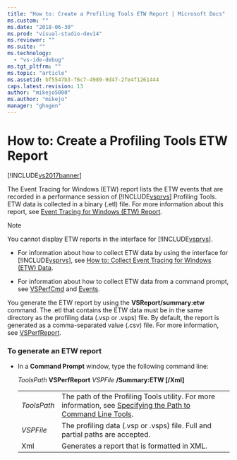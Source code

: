 ```yaml
---
title: "How to: Create a Profiling Tools ETW Report | Microsoft Docs"
ms.custom: ""
ms.date: "2018-06-30"
ms.prod: "visual-studio-dev14"
ms.reviewer: ""
ms.suite: ""
ms.technology: 
  - "vs-ide-debug"
ms.tgt_pltfrm: ""
ms.topic: "article"
ms.assetid: bf5547b3-f6c7-4989-9d47-2fe4f1261444
caps.latest.revision: 13
author: "mikejo5000"
ms.author: "mikejo"
manager: "ghogen"
---
```

# How to: Create a Profiling Tools ETW Report
[!INCLUDE[vs2017banner](../includes/vs2017banner.md)]

The Event Tracing for Windows (ETW) report lists the ETW events that are recorded in a performance session of [!INCLUDE[vsprvs](../includes/vsprvs-md.md)] Profiling Tools. ETW data is collected in a binary (.etl) file. For more information about this report, see [Event Tracing for Windows (ETW) Report](../profiling/event-tracing-for-windows-etw-report.md).  
  
> [!NOTE]
>  You cannot display ETW reports in the interface for [!INCLUDE[vsprvs](../includes/vsprvs-md.md)].  
  
-   For information about how to collect ETW data by using the interface for [!INCLUDE[vsprvs](../includes/vsprvs-md.md)], see [How to: Collect Event Tracing for Windows (ETW) Data](../profiling/how-to-collect-event-tracing-for-windows-etw-data.md).  
  
-   For information about how to collect ETW data from a command prompt, see [VSPerfCmd](../profiling/vsperfcmd.md) and [Events](../profiling/events-vsperfcmd.md).  
  
 You generate the ETW report by using the **VSReport/summary:etw** command. The .etl that contains the ETW data must be in the same directory as the profiling data (.vsp or .vsps) file. By default, the report is generated as a comma-separated value (.csv) file. For more information, see [VSPerfReport](../profiling/vsperfreport.md).  
  
### To generate an ETW report  
  
-   In a **Command Prompt** window, type the following command line:  
  
     *ToolsPath* **VSPerfReport** *VSPFile*  **/Summary:ETW [/Xml]**  
  
    |||  
    |-|-|  
    |*ToolsPath*|The path of the Profiling Tools utility. For more information, see [Specifying the Path to Command Line Tools](../profiling/specifying-the-path-to-profiling-tools-command-line-tools.md).|  
    |*VSPFile*|The profiling data (.vsp or .vsps) file. Full and partial paths are accepted.|  
    |Xml|Generates a report that is formatted in XML.|



